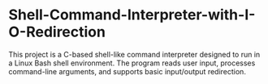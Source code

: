 # Shell-Command-Interpreter-with-I-O-Redirection
This project is a C-based shell-like command interpreter designed to run in a Linux Bash shell environment. The program reads user input, processes command-line arguments, and supports basic input/output redirection.
